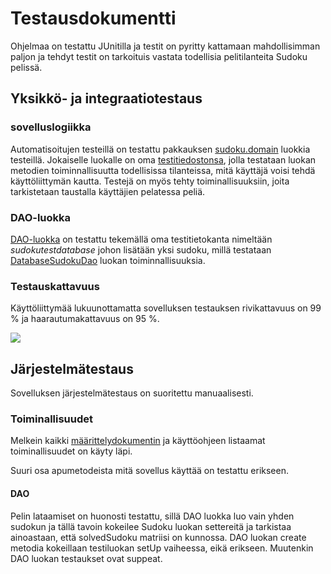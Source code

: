 # Testausdokumentti

Ohjelmaa on testattu JUnitilla ja testit on pyritty kattamaan mahdollisimman paljon ja tehdyt testit on tarkoituis vastata todellisia pelitilanteita Sudoku pelissä.

## Yksikkö- ja integraatiotestaus

### sovelluslogiikka

Automatisoitujen testeillä on testattu pakkauksen [sudoku.domain](https://github.com/sebazai/ot-harjoitustyo/tree/master/sudoku/src/test/java/sudoku/domain) luokkia testeillä. Jokaiselle luokalle on oma [testitiedostonsa](https://github.com/sebazai/ot-harjoitustyo/tree/master/sudoku/src/test/java/sudoku/domain), jolla testataan luokan metodien toiminnallisuutta todellisissa tilanteissa, mitä käyttäjä voisi tehdä käyttöliittymän kautta. Testejä on myös tehty toiminallisuuksiin, joita tarkistetaan taustalla käyttäjien pelatessa peliä.

### DAO-luokka

[DAO-luokka](https://github.com/sebazai/ot-harjoitustyo/blob/master/sudoku/src/test/java/sudoku/dao/DatabaseSudokuDaoTest.java) on testattu tekemällä oma testitietokanta nimeltään _sudokutestdatabase_ johon lisätään yksi sudoku, millä testataan [DatabaseSudokuDao](https://github.com/sebazai/ot-harjoitustyo/blob/master/sudoku/src/main/java/sudoku/dao/DatabaseSudokuDao.java) luokan toiminnallisuuksia.

### Testauskattavuus

Käyttöliittymää lukuunottamatta sovelluksen testauksen rivikattavuus on 99 % ja haarautumakattavuus on 95 %.

<img src="https://github.com/sebazai/ot-harjoitustyo/blob/master/documentation/kuvat/testikattavuus.png">

## Järjestelmätestaus

Sovelluksen järjestelmätestaus on suoritettu manuaalisesti.

### Toiminallisuudet

Melkein kaikki [määrittelydokumentin](https://github.com/sebazai/ot-harjoitustyo/blob/master/documentation/vaatimusmaarittely.md) ja käyttöohjeen listaamat toiminallisuudet on käyty läpi.

Suuri osa apumetodeista mitä sovellus käyttää on testattu erikseen. 

#### DAO

Pelin lataamiset on huonosti testattu, sillä DAO luokka luo vain yhden sudokun ja tällä tavoin kokeilee Sudoku luokan settereitä ja tarkistaa ainoastaan, että solvedSudoku matriisi on kunnossa. DAO luokan create metodia kokeillaan testiluokan setUp vaiheessa, eikä erikseen. Muutenkin DAO luokan testaukset ovat suppeat.

